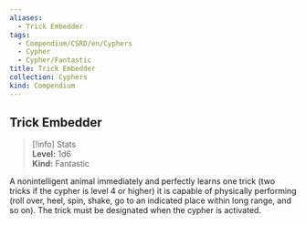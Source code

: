 ```yaml
---
aliases:
  - Trick Embedder
tags:
  - Compendium/CSRD/en/Cyphers
  - Cypher
  - Cypher/Fantastic
title: Trick Embedder
collection: Cyphers
kind: Compendium
---
```

## Trick Embedder  
>[!info] Stats  
> **Level:** 1d6  
> **Kind:** Fantastic
  
A nonintelligent animal immediately and perfectly learns one trick (two tricks if the cypher is level 4 or higher) it is capable of physically performing (roll over, heel, spin, shake, go to an indicated place within long range, and so on). The trick must be designated when the cypher is activated.